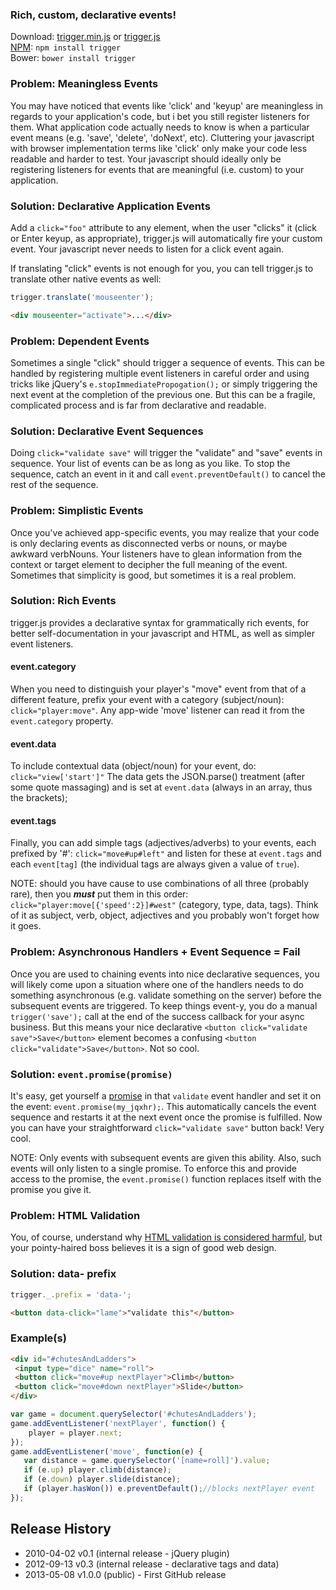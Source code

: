 ### Rich, custom, declarative events!

Download: [trigger.min.js][prod]  or  [trigger.js][dev]  
[NPM][npm]: ```npm install trigger```  
Bower: ```bower install trigger```  

[prod]: https://raw.github.com/nbubna/trigger/master/dist/trigger.min.js
[dev]: https://raw.github.com/nbubna/trigger/master/dist/trigger.js
[npm]: https://npmjs.org/package/trigger

### Problem: Meaningless Events
You may have noticed that events like 'click' and 'keyup' are meaningless in regards
to your application's code, but i bet you still register listeners for them.
What application code actually needs to know is when a particular event means
(e.g. 'save', 'delete', 'doNext', etc). Cluttering your javascript with browser
implementation terms like 'click' only make your code less readable and harder
to test.  Your javascript should ideally only be registering listeners for 
events that are meaningful (i.e. custom) to your application.

### Solution: Declarative Application Events
Add a ```click="foo"``` attribute to any element,
when the user "clicks" it (click or Enter keyup, as appropriate),
trigger.js will automatically fire your custom event.
Your javascript never needs to listen for a click event again.

If translating "click" events is not enough for you,
you can tell trigger.js to translate other native events as well:  
 ```javascript
 trigger.translate('mouseenter');
 ```
 ```html
 <div mouseenter="activate">...</div>
 ```

### Problem: Dependent Events
Sometimes a single "click" should trigger a sequence of events. This can be handled
by registering multiple event listeners in careful order and using tricks like
jQuery's ```e.stopImmediatePropogation();``` or simply triggering the next event at
the completion of the previous one. But this can be a fragile, complicated process
and is far from declarative and readable.

### Solution: Declarative Event Sequences
Doing ```click="validate save"``` will trigger the "validate" and "save" events in sequence.
Your list of events can be as long as you like. To stop the sequence, catch an event in it
and call ```event.preventDefault()``` to cancel the rest of the sequence.

### Problem: Simplistic Events
Once you've achieved app-specific events, you may realize that your code is only declaring
events as disconnected verbs or nouns, or maybe awkward verbNouns. Your listeners have to
glean information from the context or target element to decipher the full meaning of the event.
Sometimes that simplicity is good, but sometimes it is a real problem.

### Solution: Rich Events
trigger.js provides a declarative syntax for grammatically rich events, 
for better self-documentation in your javascript and HTML,
as well as simpler event listeners.

#### event.category
When you need to distinguish your player's "move" event from that of a different feature,
prefix your event with a category (subject/noun): ```click="player:move"```.
Any app-wide 'move' listener can read it from the ```event.category``` property.

#### event.data
To include contextual data (object/noun) for your event, do: ```click="view['start']"```
The data gets the JSON.parse() treatment (after some quote massaging) and is set at ```event.data```
(always in an array, thus the brackets);

#### event.tags
Finally, you can add simple tags (adjectives/adverbs) to your events, each prefixed by '#':
```click="move#up#left"``` and listen for these at ```event.tags``` and each ```event[tag]```
(the individual tags are always given a value of ```true```).

NOTE: should you have cause to use combinations of all three (probably rare),
then you ***must*** put them in this order:
```click="player:move[{'speed':2}]#west"``` (category, type, data, tags).
Think of it as subject, verb, object, adjectives and you probably won't forget how it goes.

### Problem: Asynchronous Handlers + Event Sequence = Fail
Once you are used to chaining events into nice declarative sequences,
you will likely come upon a situation where one of the handlers needs to do something
asynchronous (e.g. validate something on the server) before the subsequent events are
triggered. To keep things event-y, you do a manual ```trigger('save');``` call at
the end of the success callback for your async business.  But this means your nice
declarative ```<button click="validate save">Save</button>``` element becomes a
confusing ```<button click="validate">Save</button>```. Not so cool.

### Solution: ```event.promise(promise)```
It's easy, get yourself a [promise][] in that ```validate``` event handler and set it
on the event: ```event.promise(my_jqxhr);```. This automatically cancels the event
sequence and restarts it at the next event once the promise is fulfilled. Now you
can have your straightforward ```click="validate save"``` button back! Very cool.

NOTE: Only events with subsequent events are given this ability.
Also, such events will only listen to a single promise. To enforce this and provide
access to the promise, the ```event.promise()``` function replaces itself with the
promise you give it.

[promise]: http://wiki.commonjs.org/wiki/Promises/A

### Problem: HTML Validation
You, of course, understand why [HTML validation is considered harmful][invalid],
but your pointy-haired boss believes it is a sign of good web design.

### Solution: data- prefix
```javascript
trigger._.prefix = 'data-';
```
```html
<button data-click="lame">"validate this"</button>
```

[invalid]: http://wheelcode.blogspot.com/2012/07/html-validation-is-bad.html

### Example(s)
```html
<div id="#chutesAndLadders">
 <input type="dice" name="roll">
 <button click="move#up nextPlayer">Climb</button>  
 <button click="move#down nextPlayer">Slide</button>
</div>
```
```javascript
var game = document.querySelector('#chutesAndLadders');
game.addEventListener('nextPlayer', function() {
    player = player.next;
});
game.addEventListener('move', function(e) {
   var distance = game.querySelector('[name=roll]').value;
   if (e.up) player.climb(distance);
   if (e.down) player.slide(distance);
   if (player.hasWon()) e.preventDefault();//blocks nextPlayer event
});
```

## Release History
* 2010-04-02 v0.1 (internal release - jQuery plugin)
* 2012-09-13 v0.3 (internal release - declarative tags and data)
* 2013-05-08 v1.0.0 (public) - First GitHub release
